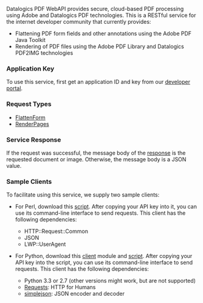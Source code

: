 Datalogics PDF WebAPI provides secure, cloud-based PDF processing using
Adobe and Datalogics PDF technologies. This is a RESTful service for the
internet developer community that currently provides:

* Flattening PDF form fields and other annotations using the Adobe PDF Java Toolkit
* Rendering of PDF files using the Adobe PDF Library and Datalogics PDF2IMG technologies

### Application Key

To use this service, first get an application ID and key from our
[developer portal](http://api.datalogics-cloud.com/).

### Request Types

* [FlattenForm](classpdfclient_1_1_flatten_form.html)
* [RenderPages](classpdfclient_1_1_render_pages.html)

### Service Response

If the request was successful, the message body of the
[response](classpdfclient_1_1_response.html) is the requested document or image.
Otherwise, the message body is a JSON value.

### Sample Clients

To facilitate using this service, we supply two sample clients:

* For Perl, download this [script](pdfprocess_8pl_source.html). After copying your API key into it, you can use its command-line interface to send requests. This client has the following dependencies:
    * HTTP::Request::Common
    * JSON
    * LWP::UserAgent

* For Python, download this [client](pdfclient_8py_source.html) module and [script](pdfprocess_8py_source.html). After copying your API key into the script, you can use its command-line interface to send requests. This client has the following dependencies:
    * Python 3.3 or 2.7 (other versions might work, but are not supported)
    * [Requests](http://docs.python-requests.org/en/latest/): HTTP for Humans
    * [simplejson](http://simplejson.readthedocs.org/en/latest/): JSON encoder and decoder

